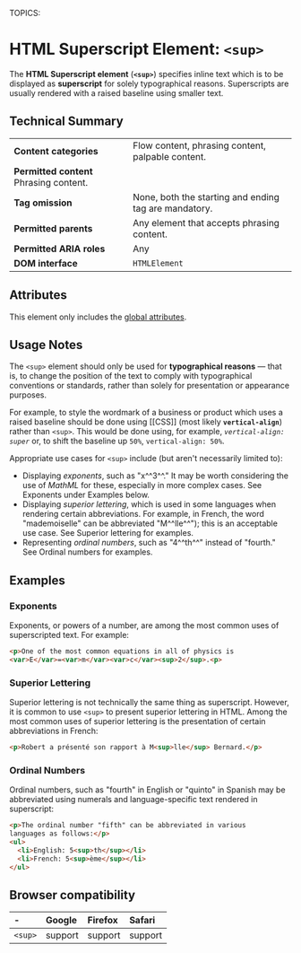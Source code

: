 TOPICS: <sup>

# HTML Superscript Element: `<sup>`

The **HTML Superscript element** (**`<sup>`**) specifies inline text which is to be displayed as **superscript**
for solely typographical reasons. Superscripts are usually rendered with
a raised baseline using smaller text.

## Technical Summary

|  |  |
| :-- | :-- |
| **Content categories** | Flow content, phrasing content, palpable content.|
| **Permitted content** Phrasing content.|
| **Tag omission** | None, both the starting and ending tag are mandatory.|
| **Permitted parents** | Any element that accepts phrasing content.|
| **Permitted ARIA roles** | Any |
| **DOM interface** | `HTMLElement` |

## Attributes

This element only includes the [global attributes](/en/webfrontend/HTML_Global_Attributes).

## Usage Notes

The `<sup>` element should only be used for **typographical reasons** — that is,
to change the position of the text to comply with typographical conventions or standards,
rather than solely for presentation or appearance purposes.

For example, to style the wordmark of a business or product which uses a raised baseline should
be done using [[CSS]] (most likely **`vertical-align`**) rather than `<sup>`. This would be done using,
for example, *`vertical-align: super`* or, to shift the baseline up `50%`, `vertical-align: 50%`.

Appropriate use cases for `<sup>` include (but aren't necessarily limited to):

- Displaying *exponents*, such as "x^^3^^." It may be worth considering the use of *MathML* for
these, especially in more complex cases. See Exponents under Examples below.
- Displaying *superior lettering*, which is used in some languages when rendering certain abbreviations.
For example, in French, the word "mademoiselle" can be abbreviated "M^^lle^^"); this is an
acceptable use case. See Superior lettering for examples.
- Representing *ordinal numbers*, such as "4^^th^^"
instead of "fourth." See Ordinal numbers for examples.

## Examples

### Exponents

Exponents, or powers of a number, are among the most common uses of superscripted text. For example:

```html
<p>One of the most common equations in all of physics is
<var>E</var>=<var>m</var><var>c</var><sup>2</sup>.<p>
```

### Superior Lettering

Superior lettering is not technically the same thing as superscript. However, it is common to use
`<sup>` to present superior lettering in HTML. Among the most common uses of superior lettering is
the presentation of certain abbreviations in French:

```html
<p>Robert a présenté son rapport à M<sup>lle</sup> Bernard.</p>
```

### Ordinal Numbers

Ordinal numbers, such as "fourth" in English or "quinto" in Spanish may be abbreviated using numerals
and language-specific text rendered in superscript:

```html
<p>The ordinal number "fifth" can be abbreviated in various
languages as follows:</p>
<ul>
  <li>English: 5<sup>th</sup></li>
  <li>French: 5<sup>ème</sup></li>
</ul>
```

## Browser compatibility

| - | Google | Firefox | Safari |
| :--- | :--- | :--- | :--- |
| `<sup>`| support | support | support |
